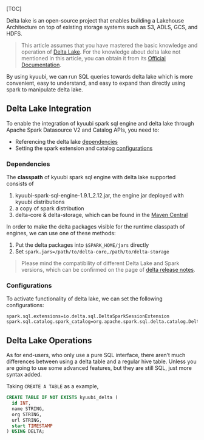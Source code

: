 [TOC]

Delta lake is an open-source project that enables building a Lakehouse Architecture on top of existing storage systems such as S3, ADLS, GCS, and HDFS.

> This article assumes that you have mastered the basic knowledge and operation of [Delta Lake](https://delta.io/). For the knowledge about delta lake not mentioned in this article, you can obtain it from its [Official Documentation](https://docs.delta.io/latest/index.html).

By using kyuubi, we can run SQL queries towards delta lake which is more convenient, easy to understand, and easy to expand than directly using spark to manipulate delta lake.

Delta Lake Integration
------------------------------------------------------------------------------------------------------------------------------------------------

To enable the integration of kyuubi spark sql engine and delta lake through Apache Spark Datasource V2 and Catalog APIs, you need to:

*   Referencing the delta lake [dependencies](#spark-delta-lake-deps)
*   Setting the spark extension and catalog [configurations](#spark-delta-lake-conf)

### Dependencies

The **classpath** of kyuubi spark sql engine with delta lake supported consists of

1.  kyuubi-spark-sql-engine-1.9.1_2.12.jar, the engine jar deployed with kyuubi distributions
2.  a copy of spark distribution
3.  delta-core & delta-storage, which can be found in the [Maven Central](https://mvnrepository.com/artifact/io.delta/delta-core)

In order to make the delta packages visible for the runtime classpath of engines, we can use one of these methods:

1.  Put the delta packages into `$SPARK_HOME/jars` directly
2.  Set `spark.jars=/path/to/delta-core,/path/to/delta-storage`

> Please mind the compatibility of different Delta Lake and Spark versions, which can be confirmed on the page of [delta release notes](https://github.com/delta-io/delta/releases).

### Configurations

To activate functionality of delta lake, we can set the following configurations:

```properties
spark.sql.extensions=io.delta.sql.DeltaSparkSessionExtension
spark.sql.catalog.spark_catalog=org.apache.spark.sql.delta.catalog.DeltaCatalog
```

Delta Lake Operations
----------------------------------------------------------------------------------------------------------------------------------------------

As for end-users, who only use a pure SQL interface, there aren’t much differences between using a delta table and a regular hive table. Unless you are going to use some advanced features, but they are still SQL, just more syntax added.

Taking `CREATE A TABLE` as a example,

```sql
CREATE TABLE IF NOT EXISTS kyuubi_delta (
  id INT,
  name STRING,
  org STRING,
  url STRING,
  start TIMESTAMP
) USING DELTA;
```
